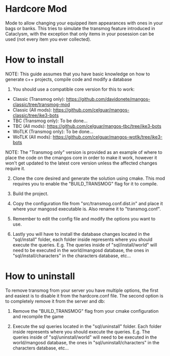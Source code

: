 # Hardcore Mod
Mode to allow changing your equipped item appearances with ones in your bags or banks. This tries to simulate the transmog feature introduced in Cataclysm, with the exception that only items in your posession can be used (not every item you ever collected).

# How to install
NOTE: This guide assumes that you have basic knowledge on how to generate c++ projects, compile code and modify a database

1. You should use a compatible core version for this to work: 
- Classic (Transmog only): https://github.com/davidonete/mangos-classic/tree/transmog-mod
- Classic (All mods): https://github.com/celguar/mangos-classic/tree/ike3-bots
- TBC (Transmog only): To be done...
- TBC (All mods): https://github.com/celguar/mangos-tbc/tree/ike3-bots
- WoTLK (Transmog only): To be done...
- WoTLK (All mods): https://github.com/celguar/mangos-wotlk/tree/ike3-bots

NOTE: The "Transmog only" version is provided as an example of where to place the code on the cmangos core in order to make it work, however it won't get updated to the latest core version unless the affected changes require it.

2. Clone the core desired and generate the solution using cmake. This mod requires you to enable the "BUILD_TRANSMOG" flag for it to compile.

3. Build the project.

4. Copy the configuration file from "src/transmog.conf.dist.in" and place it where your mangosd executable is. Also rename it to "transmog.conf".

5. Remember to edit the config file and modify the options you want to use.

6. Lastly you will have to install the database changes located in the "sql/install" folder, each folder inside represents where you should execute the queries. E.g. The queries inside of "sql/install/world" will need to be executed in the world/mangosd database, the ones in "sql/install/characters" in the characters database, etc...

# How to uninstall
To remove transmog from your server you have multiple options, the first and easiest is to disable it from the hardcore.conf file. The second option is to completely remove it from the server and db:

1. Remove the "BUILD_TRANSMOG" flag from your cmake configuration and recompile the game

2. Execute the sql queries located in the "sql/uninstall" folder. Each folder inside represents where you should execute the queries. E.g. The queries inside of "sql/uninstall/world" will need to be executed in the world/mangosd database, the ones in "sql/uninstall/characters" in the characters database, etc...
